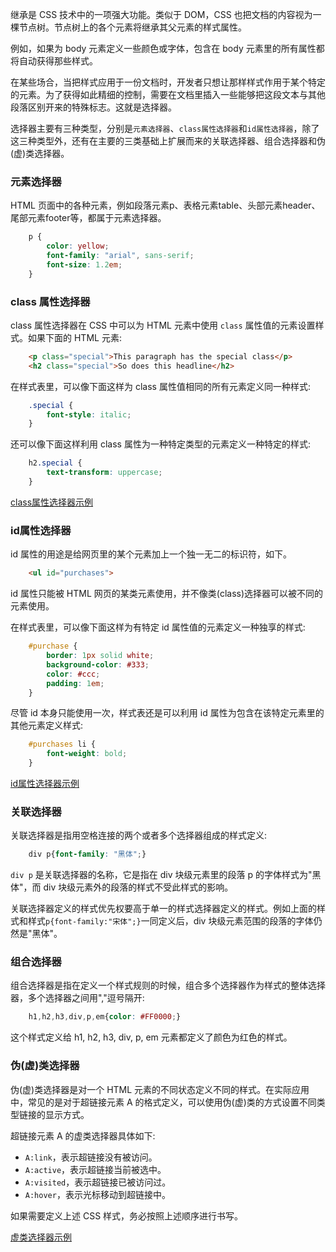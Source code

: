 
继承是 CSS 技术中的一项强大功能。类似于 DOM，CSS 也把文档的内容视为一棵节点树。节点树上的各个元素将继承其父元素的样式属性。

例如，如果为 body 元素定义一些颜色或字体，包含在 body 元素里的所有属性都将自动获得那些样式。

在某些场合，当把样式应用于一份文档时，开发者只想让那样样式作用于某个特定的元素。为了获得如此精细的控制，需要在文档里插入一些能够把这段文本与其他段落区别开来的特殊标志。这就是选择器。

选择器主要有三种类型，分别是`元素选择器`、`class属性选择器`和`id属性选择器`，除了这三种类型外，还有在主要的三类基础上扩展而来的关联选择器、组合选择器和伪(虚)类选择器。


### 元素选择器

HTML 页面中的各种元素，例如段落元素p、表格元素table、头部元素header、尾部元素footer等，都属于元素选择器。
```css
    p {
        color: yellow;
        font-family: "arial", sans-serif;
        font-size: 1.2em;
    }
```

### class 属性选择器

class 属性选择器在 CSS 中可以为 HTML 元素中使用 `class` 属性值的元素设置样式。如果下面的 HTML 元素:
```html
    <p class="special">This paragraph has the special class</p>
    <h2 class="special">So does this headline</h2>
```

在样式表里，可以像下面这样为 class 属性值相同的所有元素定义同一种样式:
```css
    .special {
        font-style: italic;
    }
```

还可以像下面这样利用 class 属性为一种特定类型的元素定义一种特定的样式:
```css
    h2.special {
        text-transform: uppercase;
    }
```

[class属性选择器示例](t/02_class_selector.html)


### id属性选择器

id 属性的用途是给网页里的某个元素加上一个独一无二的标识符，如下。
```html
    <ul id="purchases">
```

id 属性只能被 HTML 网页的某类元素使用，并不像类(class)选择器可以被不同的元素使用。

在样式表里，可以像下面这样为有特定 id 属性值的元素定义一种独享的样式:
```css
    #purchase {
        border: 1px solid white;
        background-color: #333;
        color: #ccc;
        padding: 1em;
    }
```

尽管 id 本身只能使用一次，样式表还是可以利用 id 属性为包含在该特定元素里的其他元素定义样式:
```css
    #purchases li {
        font-weight: bold;
    }
```

[id属性选择器示例](t/02_id_selector.html)


### 关联选择器

关联选择器是指用空格连接的两个或者多个选择器组成的样式定义:
```css
    div p{font-family: "黑体";}
```
`div p` 是关联选择器的名称，它是指在 div 块级元素里的段落 p 的字体样式为"黑体"，而 div 块级元素外的段落的样式不受此样式的影响。

关联选择器定义的样式优先权要高于单一的样式选择器定义的样式。例如上面的样式和样式`p{font-family:"宋体";}`一同定义后，div 块级元素范围的段落的字体仍然是"黑体"。


### 组合选择器

组合选择器是指在定义一个样式规则的时候，组合多个选择器作为样式的整体选择器，多个选择器之间用","逗号隔开:
```css
    h1,h2,h3,div,p,em{color: #FF0000;}
```
这个样式定义给 h1, h2, h3, div, p, em 元素都定义了颜色为红色的样式。


### 伪(虚)类选择器

伪(虚)类选择器是对一个 HTML 元素的不同状态定义不同的样式。在实际应用中，常见的是对于超链接元素 A 的格式定义，可以使用伪(虚)类的方式设置不同类型链接的显示方式。

超链接元素 A 的虚类选择器具体如下:
* `A:link`，表示超链接没有被访问。
* `A:active`，表示超链接当前被选中。
* `A:visited`，表示超链接已被访问过。
* `A:hover`，表示光标移动到超链接中。

如果需要定义上述 CSS 样式，务必按照上述顺序进行书写。

[虚类选择器示例](t/02_virtual_selector.html)
